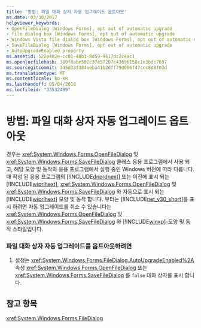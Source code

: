 ```yaml
---
title: '방법: 파일 대화 상자 자동 업그레이드 옵트아웃'
ms.date: 03/30/2017
helpviewer_keywords:
- OpenFileDialog [Windows Forms], opt out of automatic upgrade
- file dialog box [Windows Forms], opt out of automatic upgrade
- Windows Vista file dialog box [Windows Forms], opt out of automatic upgrade
- SaveFileDialog [Windows Forms], opt out of automatic upgrade
- AutoUpgradeEnabled property
ms.assetid: 522e482e-cc01-48b1-8d59-9617dc2c4ac1
ms.openlocfilehash: 380f8abe502c37e57207c43696158c1e3bdc7697
ms.sourcegitcommit: 3d5d33f384eeba41b2dff79d096f47ccc8d8f03d
ms.translationtype: MT
ms.contentlocale: ko-KR
ms.lasthandoff: 05/04/2018
ms.locfileid: "33532489"
---
```

# <a name="how-to-opt-out-of-file-dialog-box-automatic-upgrade"></a>방법: 파일 대화 상자 자동 업그레이드 옵트아웃
경우는 <xref:System.Windows.Forms.OpenFileDialog> 및 <xref:System.Windows.Forms.SaveFileDialog> 클래스 응용 프로그램에서 사용 되 고, 해당 모양 및 동작의 응용 프로그램에서 실행 중인 Windows 버전에 따라 다릅니다. 때 작성 된 응용 프로그램의 [!INCLUDE[dnprdnext](../../../../includes/dnprdnext-md.md)] 또는 이전에 표시 되는 [!INCLUDE[wiprlhext](../../../../includes/wiprlhext-md.md)], <xref:System.Windows.Forms.OpenFileDialog> 및 <xref:System.Windows.Forms.SaveFileDialog> 와 자동으로 표시 되는 [!INCLUDE[wiprlhext](../../../../includes/wiprlhext-md.md)] 모양 및 동작 합니다. 부터는 [!INCLUDE[net_v30_short](../../../../includes/net-v30-short-md.md)]를 표시 하려면 자동 업그레이드를 취소 수 있습니다는 <xref:System.Windows.Forms.OpenFileDialog> 및 <xref:System.Windows.Forms.SaveFileDialog> 와 [!INCLUDE[winxp](../../../../includes/winxp-md.md)]-모양 및 동작 스타일입니다.  
  
### <a name="to-opt-out-of-file-dialog-box-automatic-upgrade"></a>파일 대화 상자 자동 업그레이드를 옵트아웃하려면  
  
1.  설정는 <xref:System.Windows.Forms.FileDialog.AutoUpgradeEnabled%2A> 속성 <xref:System.Windows.Forms.OpenFileDialog> 또는 <xref:System.Windows.Forms.SaveFileDialog> 를 `false` 대화 상자를 표시 합니다.  
  
## <a name="see-also"></a>참고 항목  
 <xref:System.Windows.Forms.FileDialog>
